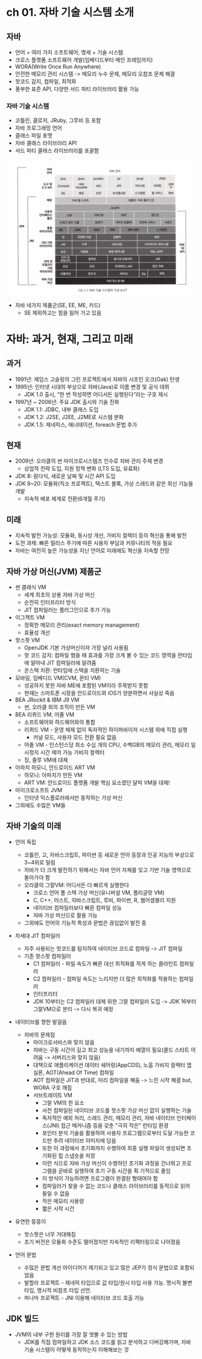 # ch 01. 자바 기술 시스템 소개

## 자바

- 언어 + 여러 가지 소프트웨어, 명세 + 기술 시스템
- 크로스 플랫폼 소프트웨어 개발(임베디드부터 메인 프레임까지)
- WORA(Write Once Run Anywhere)
- 안전한 메모리 관리 시스템 -> 메모리 누수 문제, 메모리 오참조 문제 해결
- 핫코드 감지, 컴파일, 최적화
- 풍부한 표준 API, 다양한 서드 파티 라이브러리 활용 가능

### 자바 기술 시스템

- 코틀린, 클로저, JRuby, 그루비 등 포함
- 자바 프로그래밍 언어
- 클래스 파일 포맷
- 자바 클래스 라이브러리 API
- 서드 파티 클래스 라이브러리를 포괄함

![img.png](img.png)

- 자바 네가지 제품군(SE, EE, ME, 카드)
    - SE 제외하고는 힘을 잃어 가고 있음

# 자바: 과거, 현재, 그리고 미래

## 과거

- 1991년: 제임스 고슬링의 그린 프로젝트에서 자바의 시초인 오크(Oak) 탄생
- 1995년: 인터넷 시대의 부상으로 자바(Java)로 이름 변경 및 공식 데뷔
    - JDK 1.0 출시, “한 번 작성하면 어디서든 실행된다”라는 구호 제시
- 1997년 ~ 2006년: 주요 JDK 출시와 기술 진화
    - JDK 1.1: JDBC, 내부 클래스 도입
    - JDK 1.2: J2SE, J2EE, J2ME로 시스템 분화
    - JDK 1.5: 제네릭스, 애너테이션, foreach 문법 추가

## 현재

- 2009년: 오라클의 썬 마이크로시스템즈 인수로 자바 관리 주체 변경
    - 상업적 전략 도입, 지원 정책 변화 (LTS 도입, 유료화)
- JDK 8: 람다식, 새로운 날짜 및 시간 API 도입
- JDK 9~20: 모듈화(직소 프로젝트), 텍스트 블록, 가상 스레드와 같은 최신 기능들 개발
    - 지속적 배포 체계로 전환(6개월 주기)

## 미래

- 지속적 발전 가능성: 모듈화, 동시성 개선, 가비지 컬렉터 등의 혁신을 통해 발전
- 도전 과제: 빠른 릴리스 주기에 따른 사용자 부담과 커뮤니티의 적응 필요
- 자바는 여전히 높은 가능성을 지닌 언어로 미래에도 혁신을 지속할 전망

## 자바 가상 머신(JVM) 제품군

- 썬 클래식 VM
    - 세계 최초의 상용 자바 가상 머신
    - 순전히 인터프리터 방식
    - JIT 컴파일러는 플러그인으로 추가 가능
- 이그잭트 VM
    - 정확한 메모리 관리(exact memory management)
    - 효율성 개선
- 핫스팟 VM
    - OpenJDK 기본 가상머신이자 가장 널리 사용됨
    - 핫 코드 감지: 컴파일 했을 때 효과를 가장 크게 볼 수 있는 코드 영역을 런타임에 알아내 JIT 컴파일러에 알려줌
    - 온스택 치환: 런타임에 스택을 치환하는 기술
- 모바일, 임베디드 VM(CVM, 몬티 VM)
    - 성공하지 못한 자바 ME에 포함된 VM이라 주목받지 못함
    - 현재는 스마트폰 시장을 안드로이드와 iOS가 양분하면서 사실상 죽음
- BEA JRockit & IBM J9 VM
    - 썬, 오라클 외의 조직이 만든 VM
- BEA 리퀴드 VM, 어줄 VM
    - 소프트웨어와 하드웨어와의 통합
    - 리퀴드 VM - 운영 체제 없이 독자적인 하이퍼바이저 시스템 위에 직접 실행
        - 커널 모드, 사용자 모드 전환 필요 없음
    - 어줄 VM - 인스턴스당 최소 수십 개의 CPU, 수백GB의 메모리 관리, 메모리 일시정지 시간 제어 가능 가비지 컬렉터
    - 징, 줄루 VM에 대체
- 아파치 하모니, 안드로이드 ART VM
    - 하모니: 아파치가 만든 VM
    - ART VM: 안드로이드 플랫폼 개발 핵심 요소였던 달빅 VM을 대체!
- 마이크로소프트 JVM
    - 인터넷 익스플로러에서만 동작하는 가상 머신
- 그외에도 수많은 VM들

## 자바 기술의 미래

- 언어 독립
    - 코틀린, 고, 자바스크립트, 파이썬 등 새로운 언어 등장과 인공 지능의 부상으로 3~4위로 밀림
    - 자바가 더 크게 발전하기 위해서는 자바 언어 자체를 잊고 기반 기술 영역으로 돌아가야 함
    - 오라클의 그랄VM: 어디서든 더 빠르게 실행한다
        - 크로스 언어 풀 스택 가상 머신(유니버설 VM, 폴리글랏 VM)
        - C, C++, 러스트, 자바스크립트, 루비, 파이썬, R, 웹어셈블리 지원
        - 네이티브 컴파일러보다 빠른 컴파일 성능
        - 자바 가상 머신으로 활용 가능
    - 그외에도 언어의 기능적 특성과 문법은 끊임없이 발전 중

- 차세대 JIT 컴파일러
    - 자주 사용되는 핫코드를 탐지하여 네이티브 코드로 컴파일 -> JIT 컴파일
    - 기존 핫스팟 컴파일러
        - C1 컴파일러 - 파일 속도가 빠른 대신 최적화를 적게 하는 클라인트 컴파일러
        - C2 컴파일러 - 컴파일 속도는 느리지만 더 많은 최적화를 적용하는 컴파일러
        - 인터프리터
        - JDK 10부터는 C2 컴파일러 대체 위한 그랄 컴파일러 도입 -> JDK 16부터 그랄VM으로 분리 -> 다시 복귀 예정

- 네이티브를 향한 발걸음
    - 자바의 문제점
        - 마이크로서비스와 맞지 않음
        - 자바는 구동 시간이 길고 최고 성능을 내기까지 예열이 필요(콜드 스타트 어려움 -> 서버리스와 맞지 않음)
        - 대책으로 애플리케이션 데이터 쉐어링(AppCDS), 노옵 가비지 컬렉터 엡실론, AOT(Ahead Of Time) 컴파일
        - AOT 컴파일은 JIT과 반대로, 미리 컴파일을 해둠 -> 느린 시작 해결 but, WORA 구호 깨짐
        - 서브트레이트 VM
            - 그랄 VM의 한 요소
            - 사전 컴파일된 네이티브 코드를 핫스팟 가상 머신 없이 실행하는 기술
            - 독자적인 예외 처리, 스레드 관리, 메모리 관리, 자바 네이티브 인터페이스(JNI) 접근 메커니즘 등을 갖춘 "극히 작은" 런타임 환경
            - 포인터 분석 기술을 활용하여 사용자 프로그램으로부터 도달 가능한 코드만 추려 네이티브 이미지에 담음
            - 또한 이 과정에서 초기화까지 수행하여 최종 실행 파일이 생성되면 초기화된 힙 스냅숏을 저장
            - 이런 식으로 자바 가상 머신이 수행하던 초기화 과정을 건너뛰고 프로그램을 곧바로 실행하여 초기 구동 시간을 획 기적으로 줄임
            - 이 방식이 가능하려면 프로그램이 완결된 형태여야 함
            - 컴파일러가 찾을 수 없는 코드나 클래스 라이브러리를 동적으로 읽어 들일 수 없음
            - 작은 메모리 사용량
            - 짧은 시작 시간
- 유연한 뚱뚱이
    - 핫스팟은 너무 거대해짐
    - 초기 버전은 모듈화 수준도 떨어졌지만 지속적인 리팩터링으로 나아졌음
- 언어 문법
    - 수많은 문법 개선 아이디어가 제기되고 있고 많은 JEP가 정식 문법으로 포함되었음
    - 발할라 프로젝트 - 제네릭 타입으로 값 타입/원시 타입 사용 가능. 명시적 불변 타입, 명시적 비참조 타입 선언.
    - 파나마 프로젝트 - JNI 이용해 네이티브 코드 호출 가능

## JDK 빌드

- JVM의 내부 구현 원리를 가장 잘 엿볼 수 있는 방법
    - JDK를 직접 컴파일하고 JDK 소스 코드를 읽고 분석하고 디버깅해가며, 자바 기술 시스템이 어떻게 동작하는지 이해해보는 것